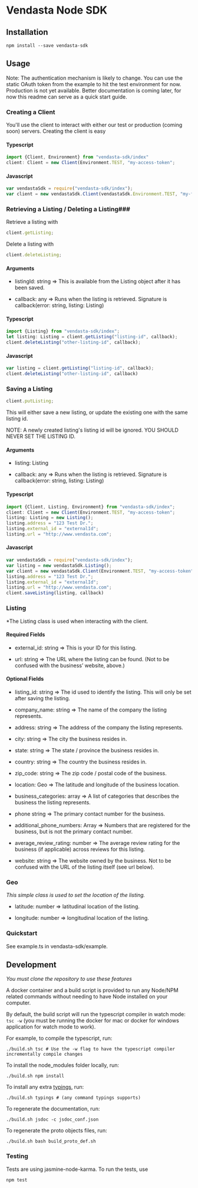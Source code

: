 # Vendasta Node SDK

## Installation ##

```
npm install --save vendasta-sdk
```

## Usage ##
Note: The authentication mechanism is likely to change. You can use the static OAuth token from the example to hit the test environment for now. Production is not yet available.
Better documentation is coming later, for now this readme can serve as a quick start guide.


### Creating a Client ###

You'll use the client to interact with either our test or production (coming soon) servers.
Creating the client is easy

#### Typescript ####
```typescript
import {Client, Environment} from "vendasta-sdk/index"
client: Client = new Client(Environment.TEST, "my-access-token";
```

#### Javascript ####
```javascript
var vendastaSdk = require("vendasta-sdk/index");
var client = new vendastaSdk.Client(vendastaSdk.Environment.TEST, "my-fake-token");
```


### Retrieving a Listing / Deleting a Listing###
Retrieve a listing with
```typescript
client.getListing;
```
Delete a listing with
```typescript
client.deleteListing;
```

#### Arguments ####

- listingId: string => This is available from the Listing object after it has been saved.

- callback: any  => Runs when the listing is retrieved. Signature is callback(error: string, listing: Listing)

#### Typescript ####
```typescript
import {Listing} from "vendasta-sdk/index";
let listing: Listing = client.getListing("listing-id", callback);
client.deleteListing("other-listing-id", callback);
```

#### Javascript ####
```javascript
var listing = client.getListing("listing-id", callback);
client.deleteListing("other-listing-id", callback)
```

### Saving a Listing ###
```typescript
client.putListing;
```

This will either save a new listing, or update the existing one with the same listing id.

NOTE: A newly created listing's listing id will be ignored. YOU SHOULD NEVER SET THE LISTING ID.

#### Arguments ####
- listing: Listing

- callback: any => Runs when the listing is retrieved. Signature is callback(error: string, listing: Listing)

#### Typescript ####
```typescript
import {Client, Listing, Environment} from "vendasta-sdk/index";
client: Client = new Client(Environment.TEST, "my-access-token";
listing: Listing = new Listing();
listing.address = "123 Test Dr.";
listing.external_id = "externalId";
listing.url = "http://www.vendasta.com";

```

#### Javascript ####
```javascript
var vendastaSdk = require("vendasta-sdk/index");
var listing = new vendastaSdk.Listing();
var client = new vendastaSdk.Client(Environment.TEST, "my-access-token")
listing.address = "123 Test Dr.";
listing.external_id = "externalId";
listing.url = "http://www.vendasta.com";
client.saveListing(listing, callback)
```

### Listing ###
*The Listing class is used when interacting with the client.

#### Required Fields ####
- external_id: string =>  This is your ID for this listing.

- url: string => The URL where the listing can be found. (Not to be confused with the business’ website, above.)

#### Optional Fields ####
- listing_id: string => The id used to identify the listing. This will only be set after saving the listing.

- company_name: string => The name of the company the listing represents.

- address: string => The address of the company the listing represents.

- city: string => The city the business resides in.

- state: string => The state / province  the business resides in.

- country: string => The country the business resides in.

- zip_code: string => The zip code / postal code of the business.

- location: Geo => The latitude and longitude of the business location.

- business_categories: array<string> =>  A list of categories that describes the business the listing represents.

- phone string =>  The primary contact number for the business.

- additional_phone_numbers: Array<string> =>  Numbers that are registered for the business, but is not the primary contact number.

- average_review_rating: number =>  The average review rating for the business (if applicable) across reviews for this listing.

- website: string => The website owned by the business. Not to be confused with the URL of the listing itself (see url below).




### Geo ###
*This simple class is used to set the location of the listing.*

- latitude: number => latitudinal location of the listing.

- longitude: number => longitudinal location of the listing.



### Quickstart ###
See example.ts in vendasta-sdk/example.


## Development ##
*You must clone the repository to use these features*

A docker container and a build script is provided to run any Node/NPM related commands without needing to have Node installed on your computer.

By default, the build script will run the typescript compiler in watch mode: `tsc -w` (you must be running the docker for mac or docker for windows application for watch mode to work).

For example, to compile the typescript, run:
```
./build.sh tsc # Use the -w flag to have the typescript compiler incrementally compile changes
```
To install the node_modules folder locally, run:
```
./build.sh npm install
```
To install any extra [typings](https://github.com/typings/typings), run:
```
./build.sh typings # (any command typings supports)
```
To regenerate the documentation, run:
```
./build.sh jsdoc -c jsdoc_conf.json
```
To regenerate the proto objects files, run:
```
./build.sh bash build_proto_def.sh
```

### Testing ###
Tests are using jasmine-node-karma. To run the tests, use
```
npm test
```
